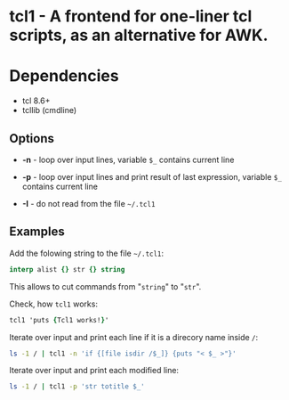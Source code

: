 # tcl1 - A frontend for one-liner tcl scripts, as an alternative for AWK.

# Dependencies

- tcl 8.6+
- tcllib (cmdline)

## Options

- **-n** - loop over input lines, variable ```$_``` contains current line

- **-p** - loop over input lines and print result of last expression, variable ```$_``` contains current line

- **-I** - do not read from the file ```~/.tcl1```

## Examples

Add the folowing string to the file ```~/.tcl1```:

```tcl
interp alist {} str {} string
```

This allows to cut commands from "```string```" to "```str```".

Check, how ```tcl1``` works:
```tcl
tcl1 'puts {Tcl1 works!}'
```

Iterate over input and print each line if it is a direcory name inside ```/```:

```bash
ls -1 / | tcl1 -n 'if {[file isdir /$_]} {puts "< $_ >"}' 
```

Iterate over input and print each modified line:
```bash
ls -1 / | tcl1 -p 'str totitle $_'
```

